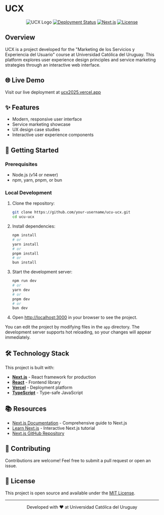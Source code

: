 # UCX

<div align="center">

![UCX Logo](https://img.shields.io/badge/UCX-Experience%20Design-blue)
[![Deployment Status](https://img.shields.io/badge/deployment-live-brightgreen)](https://ucu-ucx.vercel.app/)
[![Next.js](https://img.shields.io/badge/built%20with-Next.js-black)](https://nextjs.org/)
[![License](https://img.shields.io/badge/license-MIT-green)](LICENSE)

</div>

## Overview

UCX is a project developed for the "Marketing de los Servicios y Experiencia del Usuario" course at Universidad Católica del Uruguay. This platform explores user experience design principles and service marketing strategies through an interactive web interface.

## 🌐 Live Demo

Visit our live deployment at [ucx2025.vercel.app](https://ucu-ucx.vercel.app/)

## ✨ Features

- Modern, responsive user interface
- Service marketing showcase
- UX design case studies
- Interactive user experience components

## 🚀 Getting Started

### Prerequisites

- Node.js (v14 or newer)
- npm, yarn, pnpm, or bun

### Local Development

1. Clone the repository:
   ```bash
   git clone https://github.com/your-username/ucu-ucx.git
   cd ucu-ucx
   ```

2. Install dependencies:
   ```bash
   npm install
   # or
   yarn install
   # or
   pnpm install
   # or
   bun install
   ```

3. Start the development server:
   ```bash
   npm run dev
   # or
   yarn dev
   # or
   pnpm dev
   # or
   bun dev
   ```

4. Open [http://localhost:3000](http://localhost:3000) in your browser to see the project.

You can edit the project by modifying files in the `app` directory. The development server supports hot reloading, so your changes will appear immediately.

## 🛠️ Technology Stack

This project is built with:

- **[Next.js](https://nextjs.org/)** - React framework for production
- **[React](https://reactjs.org/)** - Frontend library
- **[Vercel](https://vercel.com/)** - Deployment platform
- **[TypeScript](https://www.typescriptlang.org/)** - Type-safe JavaScript

## 📚 Resources

- [Next.js Documentation](https://nextjs.org/docs) - Comprehensive guide to Next.js
- [Learn Next.js](https://nextjs.org/learn) - Interactive Next.js tutorial
- [Next.js GitHub Repository](https://github.com/vercel/next.js)

## 🤝 Contributing

Contributions are welcome! Feel free to submit a pull request or open an issue.

## 📝 License

This project is open source and available under the [MIT License](LICENSE).

---

<div align="center">
  <p>Developed with ❤️ at Universidad Católica del Uruguay</p>
</div>
